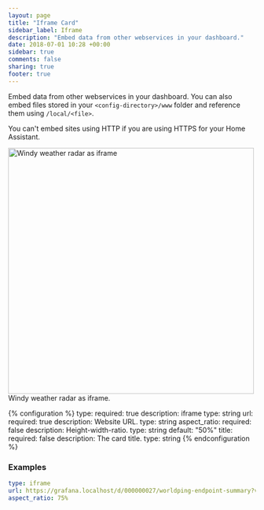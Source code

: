 ```yaml
---
layout: page
title: "Iframe Card"
sidebar_label: Iframe
description: "Embed data from other webservices in your dashboard."
date: 2018-07-01 10:28 +00:00
sidebar: true
comments: false
sharing: true
footer: true
---
```


Embed data from other webservices in your dashboard. You can also embed files stored in your `<config-directory>/www` folder and reference them using `/local/<file>`.

<p class='note warning'>
You can't embed sites using HTTP if you are using HTTPS for your Home Assistant.
</p>

<p class='img'>
  <img width="500" src='/images/lovelace/lovelace_iframe.png' alt='Windy weather radar as iframe'>
  Windy weather radar as iframe.
</p>

{% configuration %}
type:
  required: true
  description: iframe
  type: string
url:
  required: true
  description: Website URL.
  type: string
aspect_ratio:
  required: false
  description: Height-width-ratio.
  type: string
  default: "50%"
title:
  required: false
  description: The card title.
  type: string
{% endconfiguration %}

### Examples

```yaml
type: iframe
url: https://grafana.localhost/d/000000027/worldping-endpoint-summary?var-probe=All&panelId=2&fullscreen&orgId=3&theme=light
aspect_ratio: 75%
```
